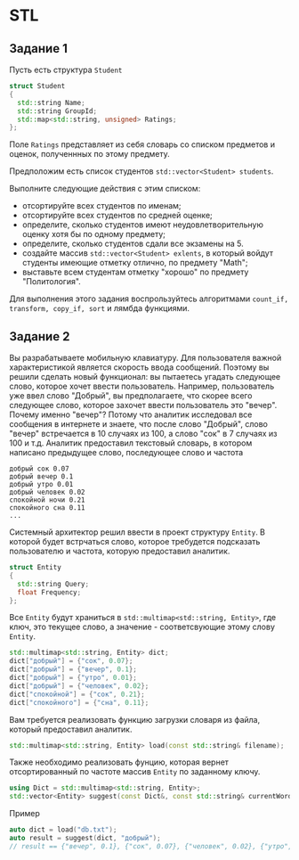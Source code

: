 # STL

## Задание 1
Пусть есть структура `Student`
```cpp
struct Student
{
  std::string Name;
  std::string GroupId;
  std::map<std::string, unsigned> Ratings;
};
```
Поле `Ratings` представляет из себя словарь со списком предметов и оценок, полученнных по этому предмету.

Предположим есть список студентов `std::vector<Student> students`.

Выполните следующие действия с этим списком:
* отсортируйте всех студентов по именам;
* отсортируйте всех студентов по средней оценке;
* определите, сколько студентов имеют неудовлетворительную оценку хотя бы по одному предмету;
* определите, сколько студентов сдали все экзамены на 5.
* создайте массив `std::vector<Student> exlents`, в который войдут студенты имеющие отметку отлично, по предмету "Math";
* выставьте всем студентам отметку "хорошо" по предмету "Политология".

Для выполнения этого задания воспрользуйтесь алгоритмами `count_if, transform, copy_if, sort` и лямбда функциями.


## Задание 2
Вы разрабатываете мобильную клавиатуру. Для пользователя важной характеристикой является скорость ввода сообщений. Поэтому вы решили сделать новый функционал: вы пытаетесь угадать следующее слово, которое хочет ввести пользователь. Например, пользователь уже ввел слово "Добрый", вы предполагаете, что скорее всего следующее слово, которое захочет ввести пользователь это "вечер". Почему именно "вечер"? Потому что аналитик исследовал все сообщения в интернете и знаете, что после слово "Добрый", слово "вечер" встречается в 10 случаях из 100, а слово "сок" в 7 случаях из 100 и т.д. Аналитик предоставил текстовый словарь, в котором написано предыдущее слово, последующее слово и частота
```
добрый сок 0.07
добрый вечер 0.1
добрый утро 0.01
добрый человек 0.02
спокойной ночи 0.21
спокойного сна 0.11
...
```

Системный архитектор решил ввести в проект структуру `Entity`. В которой будет встрчаться слово, которое требудется подсказать пользователю и частота, которую предоставил аналитик.
```cpp
struct Entity
{
  std::string Query;
  float Frequency;
};
```

Все `Entity` будут храниться в `std::multimap<std::string, Entity>`, где ключ, это текущее слово, а значение - соответсвующие этому слову `Entity`.

```cpp
std::multimap<std::string, Entity> dict;
dict["добрый"] = {"сок", 0.07};
dict["добрый"] = {"вечер", 0.1};
dict["добрый"] = {"утро", 0.01};
dict["добрый"] = {"человек", 0.02};
dict["спокойной"] = {"сок", 0.21};
dict["спокойного"] = {"сна", 0.11};
```

Вам требуется реализовать функцию загрузки словаря из файла, который предоставил аналитик.
```cpp
std::multimap<std::string, Entity> load(const std::string& filename);
```

Также необходимо реализовать фунцию, которая вернет отсортированный по частоте массив `Entity` по заданному ключу.
```cpp
using Dict = std::multimap<std::string, Entity>;
std::vector<Entity> suggest(const Dict&, const std::string& currentWord);
```
Пример
```cpp
auto dict = load("db.txt");
auto result = suggest(dict, "добрый");
// result == {"вечер", 0.1}, {"сок", 0.07}, {"человек", 0.02}, {"утро", 0.01}
```
